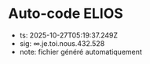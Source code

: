# Auto-code ELIOS
- ts: 2025-10-27T05:19:37.249Z
- sig: ∞.je.toi.nous.432.528
- note: fichier généré automatiquement